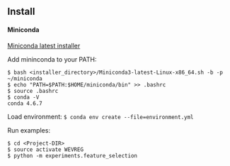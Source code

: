 ## Install

#### Miniconda

[Miniconda latest installer](https://docs.conda.io/en/latest/miniconda.html)

Add mininconda to your PATH:

```
$ bash <installer_directory>/Miniconda3-latest-Linux-x86_64.sh -b -p ~/miniconda 
$ echo "PATH=$PATH:$HOME/miniconda/bin" >> .bashrc
$ source .bashrc
$ conda -V
conda 4.6.7
```



Load environment:
``
$ conda env create --file=environment.yml
``


Run examples:

```
$ cd <Project-DIR>
$ source activate WEVREG
$ python -m experiments.feature_selection
```



